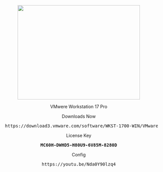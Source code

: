 


<div align='center'><a  align="left"  width='390' height='300' href='https://www.vmware.com/products/workstation-pro/workstation-pro-evaluation.html'><img src='https://store-au.vmware.com/media/catalog/product/v/m/vmw_icon_workstationpro_d_1000x1000_5.png?quality=80&fit=bounds&height=560&width=700&canvas=700:560' width='390' height='300'/></a>

</a>VMwere Workstation 17 Pro</h1>
  
  <p dir="auto">Downloads Now</p>
  <div class="highlight highlight-source-shell notranslate position-relative overflow-auto" dir="auto">
    <pre>  https://download3.vmware.com/software/WKST-1700-WIN/VMware-workstation-full-17.0.0-20800274.exe </pre></div>
    
  <p dir="auto">License Key</p>
  <div class="highlight highlight-source-shell notranslate position-relative overflow-auto" dir="auto">
    <pre> <b>MC60H-DWHD5-H80U9-6V85M-8280D</b> </pre></div>

<p dir="auto">Config</p>
  <div class="highlight highlight-source-shell notranslate position-relative overflow-auto" dir="auto">
    <pre> https://youtu.be/Nda0Y90lzq4 </pre></div>

